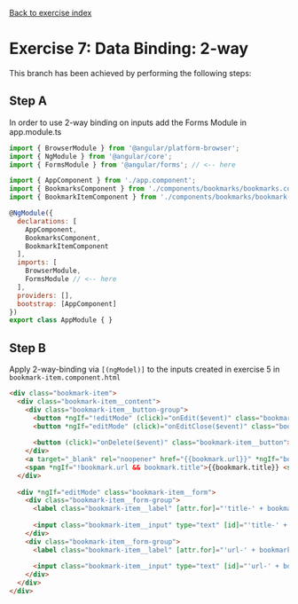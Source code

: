 [Back to exercise index](https://github.com/aperto-frontend/angular-workshop#angular-workshop)

# Exercise 7: Data Binding: 2-way

This branch has been achieved by performing the following steps:

## Step A

In order to use 2-way binding on inputs add the Forms Module in app.module.ts 

```javascript
import { BrowserModule } from '@angular/platform-browser';
import { NgModule } from '@angular/core';
import { FormsModule } from '@angular/forms'; // <-- here

import { AppComponent } from './app.component';
import { BookmarksComponent } from './components/bookmarks/bookmarks.component';
import { BookmarkItemComponent } from './components/bookmarks/bookmark-item/bookmark-item.component';

@NgModule({
  declarations: [
    AppComponent,
    BookmarksComponent,
    BookmarkItemComponent
  ],
  imports: [
    BrowserModule,
    FormsModule // <-- here
  ],
  providers: [],
  bootstrap: [AppComponent]
})
export class AppModule { }
```

## Step B

Apply 2-way-binding via `[(ngModel)]` to the inputs created in exercise 5 in `bookmark-item.component.html`

```html
<div class="bookmark-item">
  <div class="bookmark-item__content">
    <div class="bookmark-item__button-group">
      <button *ngIf="!editMode" (click)="onEdit($event)" class="bookmark-item__button">edit</button>
      <button *ngIf="editMode" (click)="onEditClose($event)" class="bookmark-item__button is-close">close</button>
  
      <button (click)="onDelete($event)" class="bookmark-item__button">delete</button>
    </div>
    <a target="_blank" rel="noopener" href="{{bookmark.url}}" *ngIf="bookmark.url">{{bookmark.title || bookmark.url}}</a>
    <span *ngIf="!bookmark.url && bookmark.title">{{bookmark.title}} <span class="bookmark-item__error">(Missing url)</span></span>
  </div>
  
  <div *ngIf="editMode" class="bookmark-item__form">
    <div class="bookmark-item__form-group">
      <label class="bookmark-item__label" [attr.for]="'title-' + bookmark.id">Title</label>
  
      <input class="bookmark-item__input" type="text" [id]="'title-' + bookmark.id" [(ngModel)]="bookmark.title" (ngModelChange)="onBookmarkChange($event)" />
    </div>
    <div class="bookmark-item__form-group">
      <label class="bookmark-item__label" [attr.for]="'url-' + bookmark.id">URL</label>
  
      <input class="bookmark-item__input" type="text" [id]="'url-' + bookmark.id" [(ngModel)]="bookmark.url" (ngModelChange)="onBookmarkChange($event)" />
    </div>
  </div>
</div>
```
